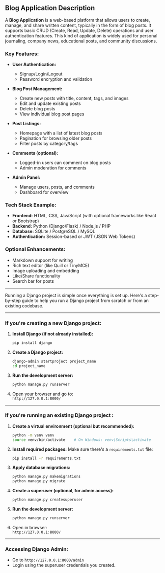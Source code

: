 

##  Blog Application Description

A **Blog Application** is a web-based platform that allows users to create, manage, and share written content, typically in the form of blog posts. It supports basic CRUD (Create, Read, Update, Delete) operations and user authentication features. This kind of application is widely used for personal journaling, company news, educational posts, and community discussions.

###  Key Features:
- **User Authentication:**
  - Signup/Login/Logout
  - Password encryption and validation

- **Blog Post Management:**
  - Create new posts with title, content, tags, and images
  - Edit and update existing posts
  - Delete blog posts
  - View individual blog post pages

- **Post Listings:**
  - Homepage with a list of latest blog posts
  - Pagination for browsing older posts
  - Filter posts by category/tags

- **Comments (optional):**
  - Logged-in users can comment on blog posts
  - Admin moderation for comments

- **Admin Panel:**
  - Manage users, posts, and comments
  - Dashboard for overview

###  Tech Stack Example:
- **Frontend:** HTML, CSS, JavaScript (with optional frameworks like React or Bootstrap)
- **Backend:** Python (Django/Flask) / Node.js / PHP
- **Database:** SQLite / PostgreSQL / MySQL
- **Authentication:** Session-based or JWT (JSON Web Tokens)

### Optional Enhancements:
- Markdown support for writing
- Rich text editor (like Quill or TinyMCE)
- Image uploading and embedding
- Like/Share functionality
- Search bar for posts

---

Running a Django project is simple once everything is set up. Here's a step-by-step guide to help you run a Django project from scratch or from an existing codebase.

---



### If you're **creating a new Django project**:

1. **Install Django (if not already installed):**
   ```bash
   pip install django
   ```

2. **Create a Django project:**
   ```bash
   django-admin startproject project_name
   cd project_name
   ```

3. **Run the development server:**
   ```bash
   python manage.py runserver
   ```

4. Open your browser and go to:  
   `http://127.0.0.1:8000/`  

---

###  If you're **running an existing Django project** :



1. **Create a virtual environment (optional but recommended):**
   ```bash
   python -m venv venv
   source venv/bin/activate    # On Windows: venv\Scripts\activate
   ```

2. **Install required packages:**
   Make sure there's a `requirements.txt` file:
   ```bash
   pip install -r requirements.txt
   ```

3. **Apply database migrations:**
   ```bash
   python manage.py makemigrations
   python manage.py migrate
   ```

4. **Create a superuser (optional, for admin access):**
   ```bash
   python manage.py createsuperuser
   ```

5. **Run the development server:**
   ```bash
   python manage.py runserver
   ```

6. Open in browser:  
   `http://127.0.0.1:8000/`

---

###  Accessing Django Admin:
- Go to `http://127.0.0.1:8000/admin`
- Login using the superuser credentials you created.

